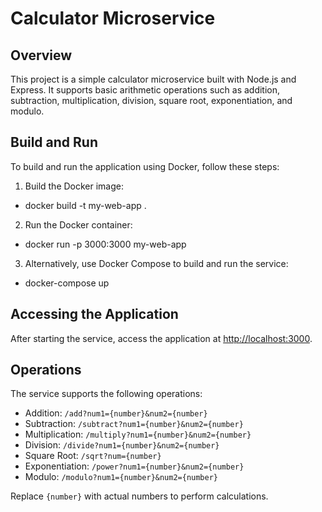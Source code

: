 # Calculator Microservice

## Overview

This project is a simple calculator microservice built with Node.js and Express. It supports basic arithmetic operations such as addition, subtraction, multiplication, division, square root, exponentiation, and modulo.

## Build and Run

To build and run the application using Docker, follow these steps:

1. Build the Docker image:
- docker build -t my-web-app .

2. Run the Docker container:
- docker run -p 3000:3000 my-web-app

3. Alternatively, use Docker Compose to build and run the service:
- docker-compose up

## Accessing the Application

After starting the service, access the application at [http://localhost:3000](http://localhost:3000).

## Operations

The service supports the following operations:

- Addition: `/add?num1={number}&num2={number}`
- Subtraction: `/subtract?num1={number}&num2={number}`
- Multiplication: `/multiply?num1={number}&num2={number}`
- Division: `/divide?num1={number}&num2={number}`
- Square Root: `/sqrt?num={number}`
- Exponentiation: `/power?num1={number}&num2={number}`
- Modulo: `/modulo?num1={number}&num2={number}`

Replace `{number}` with actual numbers to perform calculations.
